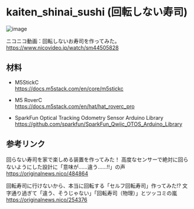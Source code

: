 # kaiten_shinai_sushi (回転しない寿司)


![image](https://github.com/user-attachments/assets/6561e063-98bd-4ab6-8e5e-1828afd5e532)<br>

ニコニコ動画：回転しないお寿司を作ってみた。<br>
https://www.nicovideo.jp/watch/sm44505828<br>


## 材料

- M5StickC<br>
  https://docs.m5stack.com/en/core/m5stickc<br>
  
- M5 RoverC<br>
  https://docs.m5stack.com/en/hat/hat_roverc_pro<br>

- SparkFun Optical Tracking Odometry Sensor Arduino Library<br>
 https://github.com/sparkfun/SparkFun_Qwiic_OTOS_Arduino_Library<br>

## 参考リンク
回らない寿司を家で楽しめる装置を作ってみた！ 高度なセンサーで絶対に回らないようにした設計に「意味が……違う……!!」の声<br>
https://originalnews.nico/484864<br>

回転寿司に行けないから、本当に回転する「セルフ回転寿司」作ってみた⁉ 文字通り過ぎて「違う、そうじゃない」「回転寿司（物理）」とツッコミの嵐<br>
https://originalnews.nico/254376<br>
